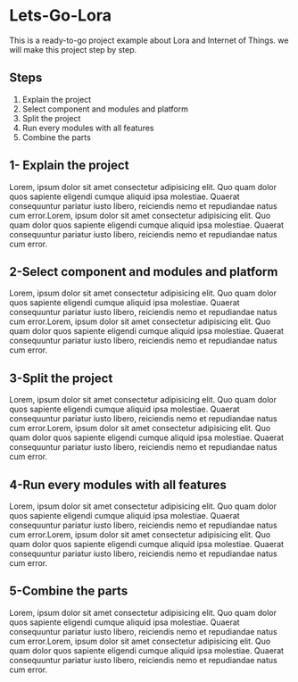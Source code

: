 # Lets-Go-Lora

This is a ready-to-go project example about Lora and Internet of Things.
we will make this project step by step.

## Steps 

1. Explain the project
2. Select component and modules and platform
3. Split the project
4. Run every modules with all features  
5. Combine the parts
 
## 1- Explain the project
Lorem, ipsum dolor sit amet consectetur adipisicing elit. Quo quam dolor quos sapiente eligendi cumque aliquid ipsa molestiae. Quaerat consequuntur pariatur iusto libero, reiciendis nemo et repudiandae natus cum error.Lorem, ipsum dolor sit amet consectetur adipisicing elit. Quo quam dolor quos sapiente eligendi cumque aliquid ipsa molestiae. Quaerat consequuntur pariatur iusto libero, reiciendis nemo et repudiandae natus cum error.

 ##  2-Select component and modules and platform
Lorem, ipsum dolor sit amet consectetur adipisicing elit. Quo quam dolor quos sapiente eligendi cumque aliquid ipsa molestiae. Quaerat consequuntur pariatur iusto libero, reiciendis nemo et repudiandae natus cum error.Lorem, ipsum dolor sit amet consectetur adipisicing elit. Quo quam dolor quos sapiente eligendi cumque aliquid ipsa molestiae. Quaerat consequuntur pariatur iusto libero, reiciendis nemo et repudiandae natus cum error.

  ##  3-Split the project
Lorem, ipsum dolor sit amet consectetur adipisicing elit. Quo quam dolor quos sapiente eligendi cumque aliquid ipsa molestiae. Quaerat consequuntur pariatur iusto libero, reiciendis nemo et repudiandae natus cum error.Lorem, ipsum dolor sit amet consectetur adipisicing elit. Quo quam dolor quos sapiente eligendi cumque aliquid ipsa molestiae. Quaerat consequuntur pariatur iusto libero, reiciendis nemo et repudiandae natus cum error.

##  4-Run every modules with all features  
Lorem, ipsum dolor sit amet consectetur adipisicing elit. Quo quam dolor quos sapiente eligendi cumque aliquid ipsa molestiae. Quaerat consequuntur pariatur iusto libero, reiciendis nemo et repudiandae natus cum error.Lorem, ipsum dolor sit amet consectetur adipisicing elit. Quo quam dolor quos sapiente eligendi cumque aliquid ipsa molestiae. Quaerat consequuntur pariatur iusto libero, reiciendis nemo et repudiandae natus cum error.
##  5-Combine the parts
Lorem, ipsum dolor sit amet consectetur adipisicing elit. Quo quam dolor quos sapiente eligendi cumque aliquid ipsa molestiae. Quaerat consequuntur pariatur iusto libero, reiciendis nemo et repudiandae natus cum error.Lorem, ipsum dolor sit amet consectetur adipisicing elit. Quo quam dolor quos sapiente eligendi cumque aliquid ipsa molestiae. Quaerat consequuntur pariatur iusto libero, reiciendis nemo et repudiandae natus cum error.
 
 
 
 
 
